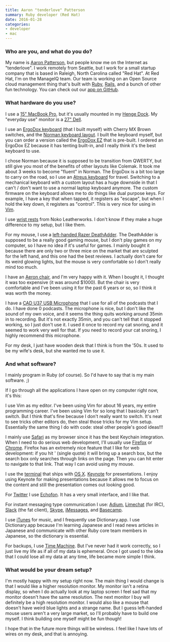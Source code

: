 ```yaml
---
title: Aaron "tenderlove" Patterson
summary: Ruby developer (Red Hat)
date: 2016-01-28
categories:
- developer
- mac
---
```


### Who are you, and what do you do?

My name is [Aaron Patterson](http://tenderlovemaking.com/ "Aaron's website."), but people know me on the Internet as "tenderlove". I work remotely from Seattle, but I work for a small startup company that is based in Raleigh, North Carolina called "Red Hat". At Red Hat, I'm on the ManageIQ team. Our team is working on an Open Source cloud management thing that's built with [Ruby][], [Rails][], and a bunch of other fun technology. You can check out our [app on GitHub][manageiq].

### What hardware do you use?

I use a [15" MacBook Pro][macbook-pro], but it's usually mounted in my [Henge Dock][henge-dock]. My "everyday use" monitor is a [27" Dell][u2713hm].

I use an [ErgoDox keyboard][ergodox] (that I built myself) with Cherry MX Brown switches, and the [Norman keyboard layout](https://normanlayout.info/ "A keyboard layout."). I built the keyboard myself, but you can order a version called the [ErgoDox EZ][ergodox-ez] that is pre-built. I ordered an ErgoDox EZ because it has tenting built-in, and I really think it's the best keyboard to use.

I chose Norman because it is supposed to be transition from QWERTY, but still give you most of the benefits of other layouts like Colemak. It took me about 3 weeks to become "fluent" in Norman. The ErgoDox is a bit too large to carry on the road, so I use an [Atreus keyboard][atreus] for travel. Switching to a mechanical keyboard with a custom layout has a huge downside in that I can't / don't want to use a normal laptop keyboard anymore. The custom firmware on the keyboard allows me to do things like dual purpose keys. For example, I have a key that when tapped, it registers as "escape", but when I hold the key down, it registers as "control". This is very nice for using in [Vim][].

I use [wrist rests][ergodox-wrist-rest] from Noko Leatherworks. I don't know if they make a huge difference to my setup, but I like them.

For my mouse, I use a [left-handed Razer DeathAdder][deathadder-left-handed]. The DeathAdder is supposed to be a really good gaming mouse, but I don't play games on my computer, so I have no idea if it's useful for games. I mainly bought it because there are only two or three mice on the market that are sculpted for the left hand, and this one had the best reviews. I actually don't care for its weird glowing lights, but the mouse is very comfortable so I don't really mind too much.

I have an [Aeron chair][aeron], and I'm very happy with it. When I bought it, I thought it was too expensive (it was around $1000). But the chair is very comfortable and I've been using it for the past 6 years or so, so I think it was worth the money.

I have a [CAD U37 USB Microphone][u37] that I use for all of the podcasts that I do. I have done 0 podcasts. The microphone is nice, but I don't like the sound of my own voice, and it seems the thing quits working around 35min in to recording. But it's not exactly 35min, and you can't tell that it stopped working, so I just don't use it. I used it once to record my cat snoring, and it seemed to work very well for that. If you need to record your cat snoring, I highly recommend this microphone.

For my desk, I just have wooden desk that I think is from the '50s. It used to be my wife's desk, but she wanted me to use it.

### And what software?

I mainly program in Ruby (of course). So I'd have to say that is my main software. ;)

If I go through all the applications I have open on my computer right now, it's this:

I use Vim as my editor. I've been using Vim for about 16 years, my entire programming career. I've been using Vim for so long that I basically can't switch. But I think that's fine because I don't really want to switch. It's neat to see tricks other editors do, then steal those tricks for my Vim setup. Essentially the same thing I do with code: steal other people's good ideas!!!

I mainly use [Safari][] as my browser since it has the best Keychain integration. When I need to do serious web development, I'll usually use [Firefox][] or [Chrome][]. Firefox has an extremely nice feature that I like for web development: if you hit ' (single quote) it will bring up a search box, but the search box only searches through links on the page. Then you can hit enter to navigate to that link. That way I can avoid using my mouse.

I use the [terminal][] that ships with [OS X][macos]. [Keynote][] for presentations. I enjoy using Keynote for making presentations because it allows me to focus on the content and still the presentation comes out looking good.

For [Twitter][] I use [Echofon][]. It has a very small interface, and I like that.

For instant messaging type communication I use: [Adium][], [Limechat][] (for IRC), [Slack][] (the fat client), [Skype][], [iMessages][imessage], and [Basecamp][].

I use [iTunes][] for music, and I frequently use Dictionary.app. I use Dictionary.app because I'm learning Japanese and I read news articles in Japanese and communicate with other Ruby core team members in Japanese, so the dictionary is essential.

For backups, I use [Time Machine][time-machine]. But I've never had it work correctly, so I just live my life as if all of my data is ephemeral. Once I got used to the idea that I could lose all my data at any time, life became more simple I think.

### What would be your dream setup?

I'm mostly happy with my setup right now. The main thing I would change is that I would like a higher resolution monitor. My monitor isn't a retina display, so when I do actually look at my laptop screen I feel sad that my monitor doesn't have the same resolution. The next monitor I buy will definitely be a high resolution monitor. I would also like a mouse that doesn't have weird blue lights and a strange name. But I guess left-handed mouse users aren't a very large market, so I'll probably have to build one myself. I think building one myself might be fun though!

I hope that in the future more things will be wireless. I feel like I have lots of wires on my desk, and that is annoying.

[adium]: https://en.wikipedia.org/wiki/Adium "A multi-protocol chat application for the Mac."
[aeron]: https://www.hermanmiller.com/products/seating/office-chairs/aeron-chairs/ "A work chair."
[atreus]: http://atreus.technomancy.us "A DIY mechanical keyboard."
[basecamp]: https://basecamp.com/ "Web-based project management."
[chrome]: https://www.google.com/intl/en/chrome/browser/ "A WebKit-based browser, where each tab runs in its own thread."
[deathadder-left-handed]: https://www.razerzone.com/gaming-mice/razer-deathadder-left-hand-edition "A left-handed gaming mouse."
[echofon]: http://www.echofon.com/twitter/mac/ "A Twitter client for the Mac."
[ergodox-ez]: https://www.indiegogo.com/projects/ergodox-ez-an-incredible-mechanical-keyboard "A mechanical keyboard."
[ergodox-wrist-rest]: https://www.massdrop.com/buy/Noko-Leatherworks-ErgoDox-Wrist-Rest?mode=guest_open "A keyboard wrist rest."
[ergodox]: https://www.ergodox.io/ "A buildable split ergonomic keyboard."
[firefox]: https://www.mozilla.org/en-US/firefox/new/ "A cross-platform open-source web browser."
[henge-dock]: http://web.archive.org/web/20211127001135/https://hengedocks.com/ "A hardware docking system for Mac laptops."
[imessage]: https://en.wikipedia.org/wiki/iMessage "A messaging platform."
[itunes]: https://www.apple.com/itunes/ "A jukebox application and online store."
[keynote]: https://www.apple.com/keynote/ "Presentation software for the Mac."
[limechat]: http://limechat.net/mac/ "An IRC client for the Mac."
[macbook-pro]: https://www.apple.com/macbook-pro/ "A laptop."
[macos]: https://en.wikipedia.org/wiki/MacOS "An operating system for Mac hardware."
[manageiq]: https://github.com/ManageIQ/manageiq "Enterprise cloud server software."
[rails]: https://rubyonrails.org/ "A Ruby-based web framework."
[ruby]: https://www.ruby-lang.org/en/ "An interpreted scripting language."
[safari]: https://www.apple.com/safari/ "A fast web browser."
[skype]: https://www.skype.com/en/ "Voice and video chat software."
[slack]: https://slack.com/ "A collaboration service."
[terminal]: https://en.wikipedia.org/wiki/Terminal_(OS_X) "A console application included with Mac OS X."
[time-machine]: https://en.wikipedia.org/wiki/Time_Machine_(Mac_OS) "Backup software for the masses, included with Mac OS X 10.5."
[twitter]: https://twitter.com/ "An online micro-blogging platform."
[u2713hm]: http://accessories.ap.dell.com/sna/productdetail.aspx?c=au&cs=audhs1&l=en&redirect=1&s=dhs&sku=210-40773 "A 27 inch LCD monitor"
[u37]: https://www.amazon.com/CAD-U37-Condenser-Recording-Microphone/dp/B001AIQGUO "A USB condenser microphone."
[vim]: https://www.vim.org/ "A command-line text editor."

